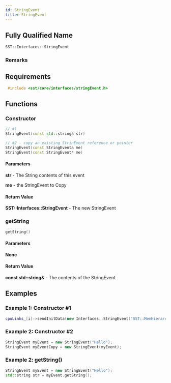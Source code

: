 ```yaml
---
id: StringEvent
title: StringEvent
---
```

## Fully Qualified Name
```cpp
SST::Interfaces::StringEvent
```

### Remarks

## Requirements

```cpp
 #include <sst/core/interfaces/stringEvent.h>
```

## Functions

### Constructor
```cpp
// #1
StringEvent(const std::string& str)

// #2 - copy an existing StrinEvent reference or pointer
StringEvent(const StringEvent& me)
StringEvent(const StringEvent* me)


```

#### Parameters

**str** - The String contents of this event

**me** - the StringEvent to Copy

#### Return Value

**SST::Interfaces::StringEvent** - The new StringEvent

### getString
```cpp
getString()
```

#### Parameters

**None**

#### Return Value

**const std::string&** - The contents of the StringEvent

## Examples

### Example 1: Constructor #1
```cpp
cpuLinks_[i]->sendInitData(new Interfaces::StringEvent("SST::MemHierarchy::MemEvent"));
```

### Example 2: Constructor #2
```cpp
StringEvent myEvent = new StringEvent("Hello");
StringEvent myEventCopy = new StringEvent(myEvent);
```

### Example 2: getString()
```cpp
StringEvent myEvent = new StringEvent("Hello");
std::string str = myEvent.getString();
```
